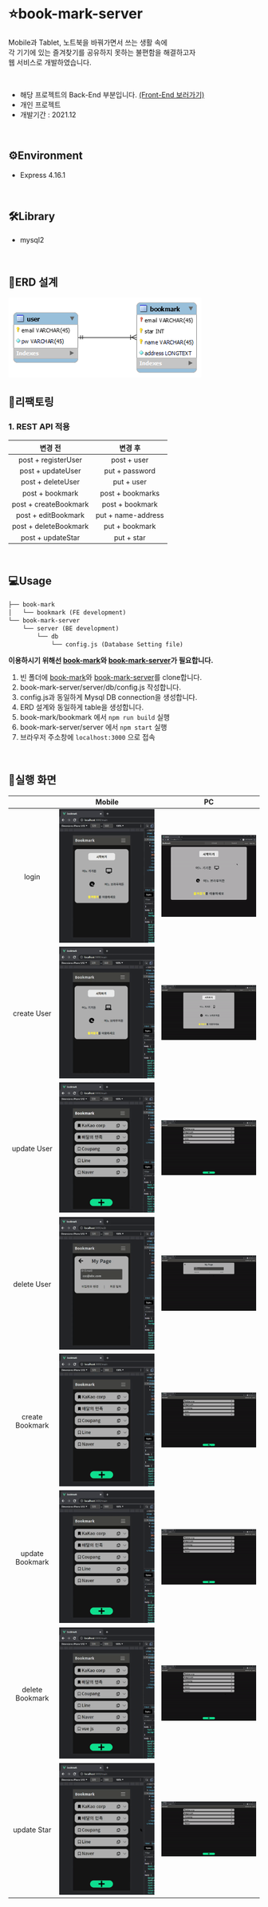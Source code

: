 # ⭐book-mark-server
Mobile과 Tablet, 노트북을 바꿔가면서 쓰는 생활 속에   
각 기기에 있는 즐겨찾기를 공유하지 못하는 불편함을 해결하고자   
웹 서비스로 개발하였습니다.

<br>

- 해당 프로젝트의 Back-End 부분입니다. [(Front-End 보러가기)](https://github.com/wogha95/book-mark)
- 개인 프로젝트
- 개발기간 : 2021.12

<br>

## ⚙Environment
- Express 4.16.1

<br>

## 🛠Library
- mysql2

<br>

## 📃ERD 설계
<img src='./img/bookmarkDB.png'>

<br>

## 📝리팩토링

### 1. REST API 적용
|변경 전|변경 후|
|:-------:|:-------:|
|post + registerUser|post + user|
|post + updateUser|put + password|
|post + deleteUser|put + user|
|post + bookmark|post + bookmarks|
|post + createBookmark|post + bookmark|
|post + editBookmark|put + name-address|
|post + deleteBookmark|put + bookmark|
|post + updateStar|put + star|


<br>

## 💻Usage
```
├── book-mark
│   └── bookmark (FE development)
└── book-mark-server
    └── server (BE development)
        └── db
            └── config.js (Database Setting file)
``` 
**이용하시기 위해선 [book-mark](https://github.com/wogha95/book-mark)와 [book-mark-server](https://github.com/wogha95/book-mark-server)가 필요합니다.**

1. 빈 폴더에 [book-mark](https://github.com/wogha95/book-mark)와 [book-mark-server](https://github.com/wogha95/book-mark-server)를 clone합니다.
2. book-mark-server/server/db/config.js 작성합니다.
3. config.js과 동일하게 Mysql DB connection을 생성합니다.
4. ERD 설계와 동일하게 table을 생성합니다.
5. book-mark/bookmark 에서 `npm run build` 실행
6. book-mark-server/server 에서 `npm start` 실행
7. 브라우저 주소창에 `localhost:3000` 으로 접속

<br>

## 📸실행 화면
|                 | Mobile | PC |
|:---------------:|--------|----|
| login           |<img src='./img/mobile_login.gif'>|<img src='./img/PC_login.gif'>|
| create User     |<img src='./img/mobile_createUser.gif'>|<img src='./img/PC_createUser.gif'>|
| update User     |<img src='./img/mobile_updateUser.gif'>|<img src='./img/PC_updateUser.gif'>|
| delete User     |<img src='./img/mobile_deleteUser.gif'>|<img src='./img/PC_deleteUser.gif'>|
| create Bookmark |<img src='./img/mobile_createBookmark.gif'>|<img src='./img/PC_createBookmark.gif'>|
| update Bookmark |<img src='./img/mobile_updateBookmark.gif'>|<img src='./img/PC_updateBookmark.gif'>|
| delete Bookmark |<img src='./img/mobile_deleteBookmark.gif'>|<img src='./img/PC_deleteBookmark.gif'>|
| update Star     |<img src='./img/mobile_updateStar.gif'>|<img src='./img/PC_updateStar.gif'>|

<br>
